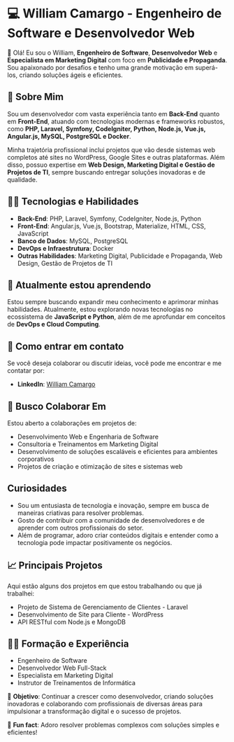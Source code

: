# 💻 William Camargo - Engenheiro de Software e Desenvolvedor Web

👋 Olá! Eu sou o William, **Engenheiro de Software**, **Desenvolvedor Web** e **Especialista em Marketing Digital** com foco em **Publicidade e Propaganda**. Sou apaixonado por desafios e tenho uma grande motivação em superá-los, criando soluções ágeis e eficientes.

## 🚀 Sobre Mim
Sou um desenvolvedor com vasta experiência tanto em **Back-End** quanto em **Front-End**, atuando com tecnologias modernas e frameworks robustos, como **PHP, Laravel, Symfony, CodeIgniter, Python, Node.js, Vue.js, Angular.js, MySQL, PostgreSQL e Docker**.

Minha trajetória profissional inclui projetos que vão desde sistemas web completos até sites no WordPress, Google Sites e outras plataformas. Além disso, possuo expertise em **Web Design, Marketing Digital e Gestão de Projetos de TI**, sempre buscando entregar soluções inovadoras e de qualidade.

## 🧑‍💻 Tecnologias e Habilidades
* **Back-End**: PHP, Laravel, Symfony, CodeIgniter, Node.js, Python
* **Front-End**: Angular.js, Vue.js, Bootstrap, Materialize, HTML, CSS, JavaScript
* **Banco de Dados**: MySQL, PostgreSQL
* **DevOps e Infraestrutura**: Docker
* **Outras Habilidades**: Marketing Digital, Publicidade e Propaganda, Web Design, Gestão de Projetos de TI

## 🌱 Atualmente estou aprendendo
Estou sempre buscando expandir meu conhecimento e aprimorar minhas habilidades. Atualmente, estou explorando novas tecnologias no ecossistema de **JavaScript e Python**, além de me aprofundar em conceitos de **DevOps e Cloud Computing**.

## 💬 Como entrar em contato
Se você deseja colaborar ou discutir ideias, você pode me encontrar e me contatar por:

- **LinkedIn**: [William Camargo](https://www.linkedin.com/in/william-camargo-50aab85b/)

## 💞️ Busco Colaborar Em
Estou aberto a colaborações em projetos de:

- Desenvolvimento Web e Engenharia de Software
- Consultoria e Treinamentos em Marketing Digital
- Desenvolvimento de soluções escaláveis e eficientes para ambientes corporativos
- Projetos de criação e otimização de sites e sistemas web

##  Curiosidades
- Sou um entusiasta de tecnologia e inovação, sempre em busca de maneiras criativas para resolver problemas.
- Gosto de contribuir com a comunidade de desenvolvedores e de aprender com outros profissionais do setor.
- Além de programar, adoro criar conteúdos digitais e entender como a tecnologia pode impactar positivamente os negócios.

## 📈 Principais Projetos
Aqui estão alguns dos projetos em que estou trabalhando ou que já trabalhei:
- Projeto de Sistema de Gerenciamento de Clientes - Laravel
- Desenvolvimento de Site para Cliente - WordPress
- API RESTful com Node.js e MongoDB

## 🧑‍🏫 Formação e Experiência
- Engenheiro de Software
- Desenvolvedor Web Full-Stack
- Especialista em Marketing Digital
- Instrutor de Treinamentos de Informática

🎯 **Objetivo**: Continuar a crescer como desenvolvedor, criando soluções inovadoras e colaborando com profissionais de diversas áreas para impulsionar a transformação digital e o sucesso de projetos.

📌 **Fun fact**: Adoro resolver problemas complexos com soluções simples e eficientes!

<!---
hotwyl/hotwyl is a ✨ special ✨ repository because its `README.md` (this file) appears on your GitHub profile.
You can click the Preview link to take a look at your changes.
--->

